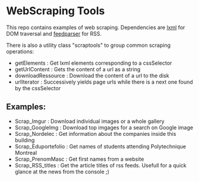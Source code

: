 WebScraping Tools
=================

This repo contains examples of web scraping.
Dependencies are [lxml](http://pypi.python.org/pypi/lxml) for DOM traversal and [feedparser](http://pypi.python.org/pypi/feedparser) for RSS.

There is also a utility class "scraptools" to group common scraping operations:
* getElements : Get lxml elements corresponding to a cssSelector
* getUrlContent : Gets the content of a url as a string
* downloadRessource : Download the content of a  url to the disk
* urlIterator : Successively yields page urls while there is a next one found by the cssSelector 

Examples:
--------
* Scrap_Imgur : Download individual images or a whole gallery
* Scrap_GoogleImg : Download top imgages for a search on Google image
* Scrap_Nordelec : Get information about the companies inside this building
* Scrap_Eduportefolio : Get names of students attending Polytechnique Montreal
* Scrap_PrenomMasc : Get first names from a website
* Scrap_RSS_titles : Get the article titles of rss feeds. Usefull for a quick glance at the news from the console ;)